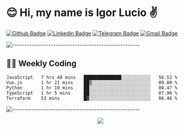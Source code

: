 # :blush: Hi, my name is Igor Lucio :v:

[![Github Badge](https://img.shields.io/badge/-Github-000?style=flat-square&logo=Github&logoColor=white&link=https://github.com/lucasgdb)](https://github.com/iguit0)
[![Linkedin Badge](https://img.shields.io/badge/-LinkedIn-blue?style=flat-square&logo=Linkedin&logoColor=white&link=https://www.linkedin.com/in/igor-lucio-alves/)](https://www.linkedin.com/in/igor-lucio-alves/)
[![Telegram Badge](https://img.shields.io/badge/-Telegram-1ca0f1?style=flat-square&labelColor=1ca0f1&logo=telegram&logoColor=white&link=https://t.me/iguit0)](https://t.me/iguit0)
[![Gmail Badge](https://img.shields.io/badge/-Gmail-c14438?style=flat-square&logo=Gmail&logoColor=white&link=mailto:igorsk89@gmail.com)](mailto:igorsk89@gmail.com)

![-----------------------------------------------------](https://raw.githubusercontent.com/andreasbm/readme/master/assets/lines/colored.png)

## :man_technologist: Weekly Coding
<!--START_SECTION:waka-->
```text
JavaScript   7 hrs 48 mins   ██████████████░░░░░░░░░░░   56.52 % 
Vue.js       1 hr 21 mins    ██▒░░░░░░░░░░░░░░░░░░░░░░   09.80 % 
Python       1 hr 10 mins    ██░░░░░░░░░░░░░░░░░░░░░░░   08.47 % 
TypeScript   1 hr 5 mins     ██░░░░░░░░░░░░░░░░░░░░░░░   07.96 % 
Terraform    53 mins         █▓░░░░░░░░░░░░░░░░░░░░░░░   06.46 % 
```
<!--END_SECTION:waka-->
![-----------------------------------------------------](https://raw.githubusercontent.com/andreasbm/readme/master/assets/lines/colored.png)

<div align="center"><img src="https://github-readme-stats.vercel.app/api?username=iguit0&show_icons=true&count_private=true&theme=radical&hide=issues" /></div>
